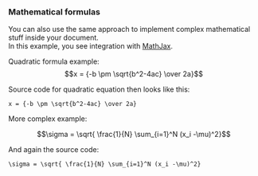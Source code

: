 ### Mathematical formulas

You can also use the same approach to implement complex mathematical stuff inside your document.  
In this example, you see integration with [MathJax](https://www.mathjax.org/).  

Quadratic formula example:  
$$x = {-b \pm \sqrt{b^2-4ac} \over 2a}$$

Source code for quadratic equation then looks like this:  
```
x = {-b \pm \sqrt{b^2-4ac} \over 2a}
```

More complex example:  

$$\sigma = \sqrt{ \frac{1}{N} \sum_{i=1}^N (x_i -\mu)^2}$$

And again the source code:  

```
\sigma = \sqrt{ \frac{1}{N} \sum_{i=1}^N (x_i -\mu)^2}
```
